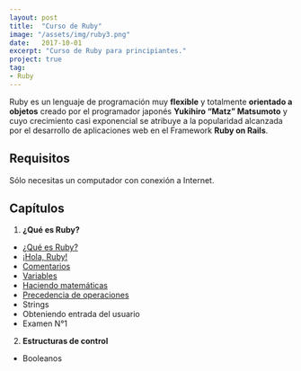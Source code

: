 ```yaml
---
layout: post
title:  "Curso de Ruby"
image: "/assets/img/ruby3.png"
date:   2017-10-01
excerpt: "Curso de Ruby para principiantes."
project: true
tag:
- Ruby
---
```


Ruby es un lenguaje de programación muy **flexible** y totalmente **orientado a objetos** creado por el programador japonés **Yukihiro “Matz” Matsumoto** y cuyo crecimiento casi exponencial se atribuye a la popularidad alcanzada por el desarrollo de aplicaciones web en el Framework **Ruby on Rails**.

## Requisitos

Sólo necesitas un computador con conexión a Internet.

## Capítulos

1. **¿Qué es Ruby?**
* [¿Qué es Ruby?](https://nisoto.github.io/que-es-ruby/)
* [¡Hola, Ruby!](https://nisoto.github.io/hola-ruby/)
* [Comentarios](https://nisoto.github.io/comentarios-ruby/)
* [Variables](https://nisoto.github.io/variables-ruby/)
* [Haciendo matemáticas](https://nisoto.github.io/matematicas-ruby/)
* [Precedencia de operaciones](https://nisoto.github.io/precedencia-operaciones-ruby/)
* Strings
* Obteniendo entrada del usuario
* Examen N°1
2. **Estructuras de control**
* Booleanos 
